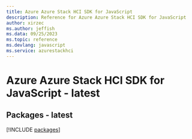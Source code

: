 ```yaml
---
title: Azure Azure Stack HCI SDK for JavaScript
description: Reference for Azure Azure Stack HCI SDK for JavaScript
author: xirzec
ms.author: jeffish
ms.data: 09/25/2023
ms.topic: reference
ms.devlang: javascript
ms.service: azurestackhci
---
```

# Azure Azure Stack HCI SDK for JavaScript - latest
## Packages - latest
[!INCLUDE [packages](azure-stack-hci-index.md)]